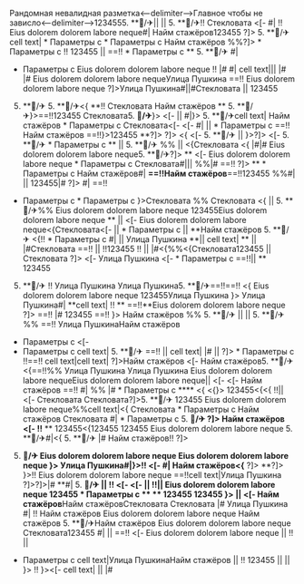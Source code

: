 Рандомная невалидная разметка<--delimiter-->Главное чтобы не зависло<--delimiter-->1234555. **🏨/✈|| 
 || 5. **🏨/✈!!
Стекловата <[-  #|
!!
Eius dolorem dolorem labore neque#| Найм стажёров123455 ?]> 5. **🏨/✈cell text|  * Параметры с    * Параметры с  Найм стажёров
%%?]>   * Параметры с  !!
123455 ||  ==!!  * Параметры с  ** 5. **🏨/✈ #|
  * Параметры с Eius dolorem dolorem labore neque !! |# #|
cell text||| 
|# |# Eius dolorem dolorem labore nequeУлица Пушкина ==!!
Eius dolorem dolorem labore neque
?]>Улица Пушкина#||#Стекловата || 123455
5. **🏨/✈ 5. **🏨/✈<{ **!! Стекловата Найм стажёров
** 5. **🏨/✈}>==!!123455
Стекловата5. **🏨/✈**}> <[-  ||  #|}> 5. **🏨/✈cell text| Найм стажёров  * Параметры с Стекловата<[- 
<[-  #|  ||    * Параметры с 
==!! Найм стажёров ==!!}>123455 **?]> ?]> <{
<[-  5. **🏨/✈ || }>?]> <[-  5. **🏨/✈   * Параметры с ** || 5. **🏨/✈
%%  ||  <{Стекловата <{ |#|# Eius dolorem dolorem labore neque5. **🏨/✈?]> ** <[- Eius dolorem dolorem labore neque  * Параметры с  Стекловата#||| 
%%|# ==!! ?]>
**   * Параметры с  Найм стажёров#|
**==!!Найм стажёров**==!!123455 %%#| ||  123455|# ?]> #|
==!!
  * Параметры с    * Параметры с  }>Стекловата %%
Стекловата
<{
||  5. **🏨/✈%% Eius dolorem dolorem labore neque 123455Eius dolorem dolorem labore neque ** || <[- Eius dolorem dolorem labore neque<{Стекловата<[- 
 ||   * Параметры с   || **Найм стажёров 5. **🏨/✈
<{!!   * Параметры с #|  || Улица Пушкина **||  cell text| **
||  |#Стекловата ==!!  || !!123455 !!  || |#<{%%<{Стекловата123455 ||  Стекловата ?]>
<[-  Улица Пушкина <[-   * Параметры с ==!!|| ** 123455
5. **🏨/✈
!!
Улица Пушкина
Улица Пушкина5. **🏨/✈==!!==!! <{
Eius dolorem dolorem labore neque
123455Улица Пушкина }> Улица Пушкина#|
**cell text| !!
** ==!!**Eius dolorem dolorem labore neque ?]> ==!! |# 123455 ==!!
}> Найм стажёров %% 5. **🏨/✈  || 
 || 5. **🏨/✈ %%
==!!
Улица ПушкинаНайм стажёров
  * Параметры с <[- 
  * Параметры с 
cell text| 5. **🏨/✈
==!!  || 
cell text|
|# || ?]>  * Параметры с 
!!==!! cell text|cell text| ?]>Найм стажёров <[- 
Найм стажёров5. **🏨/✈ <{==!!%% Улица Пушкина
Улица Пушкина
Eius dolorem dolorem labore nequeEius dolorem dolorem labore neque|| 
<[-  <[- Найм стажёров
==!! #|
%% |#  * Параметры с 
**** <{ <{}>
123455<{<{ !!||  <[- Стекловата Стекловата?]>5. **🏨/✈ 123455 Eius dolorem dolorem labore neque%%cell text|<{ Стекловата  * Параметры с Найм стажёров
Стекловата
#|  * Параметры с  5. **🏨/✈
?]> Найм стажёров <[-  !!**
** 123455<{123455 123455
Eius dolorem dolorem labore neque 5. **🏨/✈#|<{ 5. **🏨/✈
|# Найм стажёров!! ?]>
5. **🏨/✈ Eius dolorem dolorem labore neque Eius dolorem dolorem labore neque }> Улица Пушкина#|}>!!
<[-  #| Найм стажёров<{**
?]>
**?]> }>!! Eius dolorem dolorem labore neque ==!!cell text|Улица Пушкина ?]>?]>|# **#| 5. **🏨/✈
||  !! <[-  <[-   ||  !!||  Eius dolorem dolorem labore neque 123455  * Параметры с 
**
**
123455 123455
}> || 
<[-  Найм стажёров**Найм стажёровСтекловата Стекловата
|#
Улица Пушкина #|
!! Найм стажёров Eius dolorem dolorem labore neque Найм стажёров 5. **🏨/✈Найм стажёров Eius dolorem dolorem labore neque
Стекловата123455 #|  ||  ==!! <[- Eius dolorem dolorem labore neque || !!  || 
  * Параметры с cell text|Улица ПушкинаНайм стажёров
 || 
!! 123455 || 
|| }> !!
}><[- cell text|  ||  |# 
